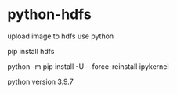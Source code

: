 # python-hdfs
upload image to hdfs use python

pip install hdfs


python -m pip install -U --force-reinstall ipykernel



python version 3.9.7